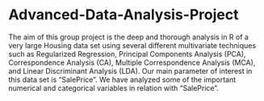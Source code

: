 # Advanced-Data-Analysis-Project
The aim of this group project is the deep and thorough analysis in R of a very large Housing data set using several different multivariate techniques such as Regularized Regression, Principal Components Analysis (PCA), Correspondence Analysis (CA), Multiple Correspondence Analysis (MCA), and Linear Discriminant Analysis (LDA).
Our main parameter of interest in this data set is “SalePrice”. We have analyzed some of the important numerical and categorical variables in relation with “SalePrice”.
